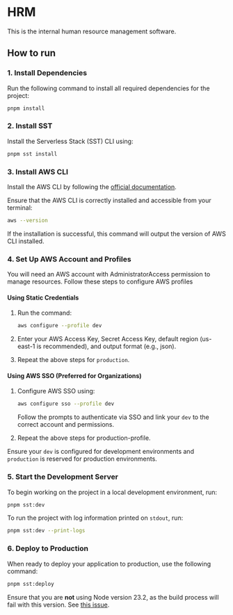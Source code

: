 # HRM

This is the internal human resource management software.

## How to run

### 1. Install Dependencies

Run the following command to install all required dependencies for the project:

```bash
pnpm install
```

### 2. Install SST

Install the Serverless Stack (SST) CLI using:

```bash
pnpm sst install
```

### 3. Install AWS CLI

Install the AWS CLI by following the [official documentation](https://docs.aws.amazon.com/cli/latest/userguide/getting-started-install.html).

Ensure that the AWS CLI is correctly installed and accessible from your terminal:

```bash
aws --version
```

If the installation is successful, this command will output the version of AWS CLI installed.

### 4. Set Up AWS Account and Profiles

You will need an AWS account with AdministratorAccess permission to manage resources. Follow these steps to configure AWS profiles

#### Using Static Credentials

1. Run the command:

    ```bash
    aws configure --profile dev
    ```

2. Enter your AWS Access Key, Secret Access Key, default region (us-east-1 is recommended), and output format (e.g., json).

3. Repeat the above steps for `production`.

#### Using AWS SSO (Preferred for Organizations)

1. Configure AWS SSO using:

    ```bash
    aws configure sso --profile dev
    ```

    Follow the prompts to authenticate via SSO and link your `dev` to the correct account and permissions.

2. Repeat the above steps for production-profile.

Ensure your `dev` is configured for development environments and `production` is reserved for production environments.

### 5. Start the Development Server

To begin working on the project in a local development environment, run:

```bash
pnpm sst:dev
```

To run the project with log information printed on `stdout`, run:

```bash
pnpm sst:dev --print-logs
```

### 6. Deploy to Production

When ready to deploy your application to production, use the following command:

```bash
pnpm sst:deploy
```

Ensure that you are **not** using Node version 23.2, as the build process will fail with this version. See [this issue](https://github.com/nodejs/node/issues/55826).
